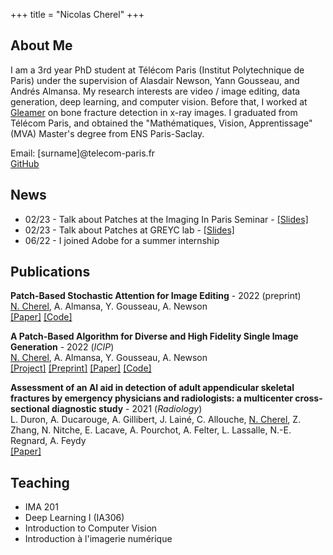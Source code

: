 +++
title = "Nicolas Cherel"
+++

## About Me

I am a 3rd year PhD student at Télécom Paris (Institut Polytechnique de Paris) under the supervision of Alasdair Newson, Yann Gousseau, and Andrés Almansa. My research interests are video / image editing, data generation, deep learning, and computer vision.
Before that, I worked at [Gleamer](http://www.gleamer.ai) on bone fracture detection in x-ray images.
I graduated from Télécom Paris, and obtained the "Mathématiques, Vision, Apprentissage" (MVA) Master's degree from ENS Paris-Saclay. 

Email: [surname]@telecom-paris.fr  
[GitHub](https://github.com/ncherel)

## News

- 02/23 - Talk about Patches at the Imaging In Paris Seminar - [[Slides]](09_02_2023_Patches_and_attention_for_image_editing.pdf)
- 02/23 - Talk about Patches at GREYC lab - [[Slides]](02_02_2023_Patches_and_attention_for_image_editing.pdf)
- 06/22 - I joined Adobe for a summer internship

## Publications

**Patch-Based Stochastic Attention for Image Editing** - 2022 (preprint)  
<ins>N. Cherel</ins>, A. Almansa, Y. Gousseau, A. Newson  
[[Paper]](https://arxiv.org/abs/2202.03163) [[Code]](https://github.com/ncherel/psal)

**A Patch-Based Algorithm for Diverse and High Fidelity Single Image Generation** - 2022 (*ICIP*)  
<ins>N. Cherel</ins>, A. Almansa, Y. Gousseau, A. Newson  
[[Project]](https://psin.telecom-paris.fr) [[Preprint]](https://hal.science/hal-03822204/) [[Paper]](https://ieeexplore.ieee.org/document/9897913) [[Code]](https://github.com/ncherel/psin)

**Assessment of an AI aid in detection of adult appendicular skeletal fractures by emergency physicians and radiologists: a multicenter cross-sectional diagnostic study** - 2021 (*Radiology*)  
L. Duron, A. Ducarouge, A. Gillibert, J. Lainé, C. Allouche, <ins>N. Cherel</ins>, Z. Zhang, N. Nitche, E. Lacave, A. Pourchot, A. Felter, L. Lassalle, N.-E. Regnard, A. Feydy  
[[Paper]](https://pubs.rsna.org/doi/full/10.1148/radiol.2021203886)


## Teaching

- IMA 201
- Deep Learning I (IA306)
- Introduction to Computer Vision
- Introduction à l'imagerie numérique




